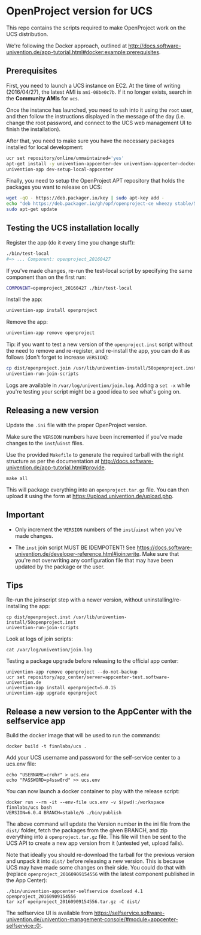 # OpenProject version for UCS

This repo contains the scripts required to make OpenProject work on the UCS
distribution.

We're following the Docker approach, outlined at
<http://docs.software-univention.de/app-tutorial.html#docker:example:prerequisites>.

## Prerequisites

First, you need to launch a UCS instance on EC2. At the time of writing
(2016/04/27), the latest AMI is `ami-08be0c7b`. If it no longer exists, search
in the **Community AMIs** for `ucs`.

Once the instance has launched, you need to ssh into it using the `root` user,
and then follow the instructions displayed in the message of the day (i.e.
change the root password, and connect to the UCS web management UI to finish
the installation).

After that, you need to make sure you have the necessary packages installed for
local development:

```bash
ucr set repository/online/unmaintained='yes'
apt-get install -y univention-appcenter-dev univention-appcenter-docker univention-appcenter
univention-app dev-setup-local-appcenter
```

Finally, you need to setup the OpenProject APT repository that holds the
packages you want to release on UCS:

```bash
wget -qO - https://deb.packager.io/key | sudo apt-key add -
echo "deb https://deb.packager.io/gh/opf/openproject-ce wheezy stable/5" | sudo tee /etc/apt/sources.list.d/openproject-ce.list
sudo apt-get update
```

## Testing the UCS installation locally

Register the app (do it every time you change stuff):

```bash
./bin/test-local
#=> ... Component: openproject_20160427
```

If you've made changes, re-run the test-local script by specifying the same
component than on the first run:

```bash
COMPONENT=openproject_20160427 ./bin/test-local
```

Install the app:

```bash
univention-app install openproject
```

Remove the app:

```bash
univention-app remove openproject
```

Tip: if you want to test a new version of the `openproject.inst` script without
the need to remove and re-register, and re-install the app, you can do it as
follows (don't forget to increase `VERSION`):

```bash
cp dist/openproject.join /usr/lib/univention-install/50openproject.inst
univention-run-join-scripts
```

Logs are available in `/var/log/univention/join.log`. Adding a `set -x` while
you're testing your script might be a good idea to see what's going on.

## Releasing a new version

Update the `.ini` file with the proper OpenProject version.

Make sure the `VERSION` numbers have been incremented if you've made changes to
the `inst`/`uinst` files.

Use the provided `Makefile` to generate the required tarball with the right
structure as per the documentation at
<http://docs.software-univention.de/app-tutorial.html#provide>.

```
make all
```

This will package everything into an `openproject.tar.gz` file. You can then
upload it using the form at <https://upload.univention.de/upload.php>.

## Important

* Only increment the `VERSION` numbers of the `inst`/`uinst` when you've made
  changes.

* The `inst` join script MUST BE IDEMPOTENT! See
  https://docs.software-univention.de/developer-reference.html#join:write. Make
sure that you're not overwriting any configuration file that may have been
updated by the package or the user.

## Tips

Re-run the joinscript step with a newer version, without uninstalling/re-installing the app:

```
cp dist/openproject.inst /usr/lib/univention-install/50openproject.inst
univention-run-join-scripts
```

Look at logs of join scripts:

```
cat /var/log/univention/join.log
```

Testing a package upgrade before releasing to the official app center:

```
univention-app remove openproject --do-not-backup
ucr set repository/app_center/server=appcenter-test.software-univention.de
univention-app install openproject=5.0.15
univention-app upgrade openproject
```

## Release a new version to the AppCenter with the selfservice app

Build the docker image that will be used to run the commands:

    docker build -t finnlabs/ucs .

Add your UCS username and password for the self-service center to a ucs.env file:

    echo "USERNAME=crohr" > ucs.env
    echo "PASSWORD=p4ssw0rd" >> ucs.env

You can now launch a docker container to play with the release script:

    docker run --rm -it --env-file ucs.env -v $(pwd):/workspace finnlabs/ucs bash
    VERSION=6.0.4 BRANCH=stable/6 ./bin/publish

The above command will update the Version number in the ini file from the
`dist/` folder, fetch the packages from the given BRANCH, and zip everything
into a `openproject.tar.gz` file. This file will then be sent to the UCS API to
create a new app version from it (untested yet, upload fails).

Note that ideally you should re-download the tarball for the previous version
and unpack it into `dist/` before releasing a new version. This is because UCS
may have made some changes on their side. You could do that with (replace
`openproject_20160909154556` with the latest component published in the App
Center):

    ./bin/univention-appcenter-selfservice download 4.1 openproject_20160909154556
    tar xzf openproject_20160909154556.tar.gz -C dist/

The selfservice UI is available from
<https://selfservice.software-univention.de/univention-management-console/#module=appcenter-selfservice::0:>.

